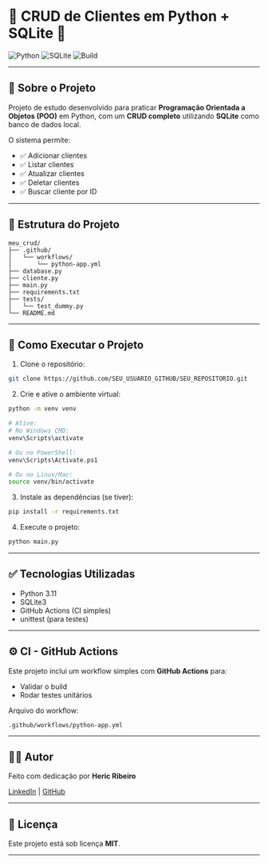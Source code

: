 # 🐍 CRUD de Clientes em Python + SQLite 🚀

![Python](https://img.shields.io/badge/Python-3.11-blue?logo=python)
![SQLite](https://img.shields.io/badge/SQLite-Database-lightgrey?logo=sqlite)
![Build](https://img.shields.io/badge/Build-Passing-brightgreen)

---

## 📌 Sobre o Projeto

Projeto de estudo desenvolvido para praticar **Programação Orientada a Objetos (POO)** em Python, com um **CRUD completo** utilizando **SQLite** como banco de dados local.

O sistema permite:

* ✅ Adicionar clientes
* ✅ Listar clientes
* ✅ Atualizar clientes
* ✅ Deletar clientes
* ✅ Buscar cliente por ID

---

## 📂 Estrutura do Projeto

```
meu_crud/
├── .github/
│   └── workflows/
│       └── python-app.yml
├── database.py
├── cliente.py
├── main.py
├── requirements.txt
├── tests/
│   └── test_dummy.py
└── README.md
```

---

## 🚀 Como Executar o Projeto

1. Clone o repositório:

```bash
git clone https://github.com/SEU_USUARIO_GITHUB/SEU_REPOSITORIO.git
```

2. Crie e ative o ambiente virtual:

```bash
python -m venv venv

# Ative:
# No Windows CMD:
venv\Scripts\activate

# Ou no PowerShell:
venv\Scripts\Activate.ps1

# Ou no Linux/Mac:
source venv/bin/activate
```

3. Instale as dependências (se tiver):

```bash
pip install -r requirements.txt
```

4. Execute o projeto:

```bash
python main.py
```

---

## ✅ Tecnologias Utilizadas

* Python 3.11
* SQLite3
* GitHub Actions (CI simples)
* unittest (para testes)

---

## ⚙️ CI - GitHub Actions

Este projeto inclui um workflow simples com **GitHub Actions** para:

* Validar o build
* Rodar testes unitários

Arquivo do workflow:

```
.github/workflows/python-app.yml
```

---

## 👨‍💻 Autor

Feito com dedicação por **Heric Ribeiro**

[LinkedIn](https://www.linkedin.com/in/heric-willian-5b78722a3/) | [GitHub](https://github.com/HericRibeiro)

---

## 📄 Licença

Este projeto está sob licença **MIT**.

---
